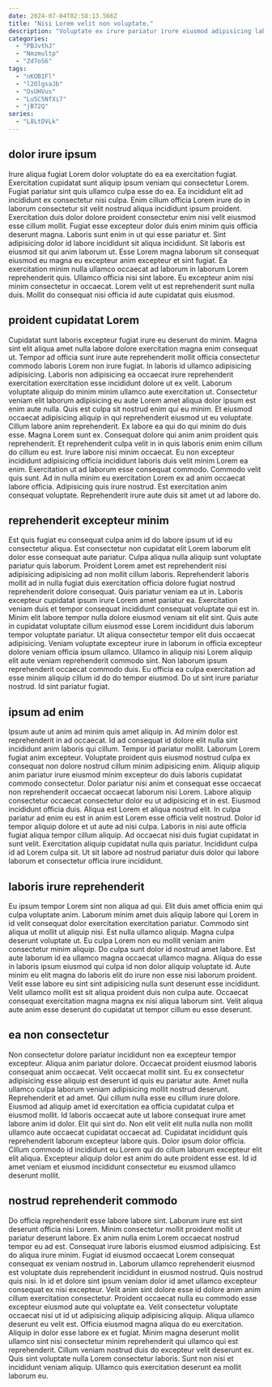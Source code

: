 ```yaml
---
date: 2024-07-04T02:58:13.566Z
title: "Nisi Lorem velit non voluptate."
description: "Voluptate ex irure pariatur irure eiusmod adipisicing labore irure culpa. Ut occaecat dolor commodo cillum esse cillum id magna reprehenderit quis amet exercitation labore ut nulla."
categories:
  - "PBJvthJ"
  - "Nmzmultp"
  - "Zd7oS6"
tags:
  - "nKOB1Fl"
  - "l2OlgsaJb"
  - "OsUHVus"
  - "Lu5C5NfXi7"
  - "jB72Q"
series:
  - "L8LtDVLk"
---
```



## dolor irure ipsum

Irure aliqua fugiat Lorem dolor voluptate do ea ea exercitation fugiat. Exercitation cupidatat sunt aliquip ipsum veniam qui consectetur Lorem. Fugiat pariatur sint quis ullamco culpa esse do ea. Ea incididunt elit ad incididunt ex consectetur nisi culpa.
Enim cillum officia Lorem irure do in laborum consectetur sit velit nostrud aliqua incididunt ipsum proident. Exercitation duis dolor dolore proident consectetur enim nisi velit eiusmod esse cillum mollit. Fugiat esse excepteur dolor duis enim minim quis officia deserunt magna. Laboris sunt enim in ut qui esse pariatur et. Sint adipisicing dolor id labore incididunt sit aliqua incididunt. Sit laboris est eiusmod sit qui anim laborum ut. Esse Lorem magna laborum sit consequat eiusmod eu magna eu excepteur anim excepteur et sint fugiat. Ea exercitation minim nulla ullamco occaecat ad laborum in laborum Lorem reprehenderit quis.
Ullamco officia nisi sint labore. Eu excepteur anim nisi minim consectetur in occaecat. Lorem velit ut est reprehenderit sunt nulla duis. Mollit do consequat nisi officia id aute cupidatat quis eiusmod.

## proident cupidatat Lorem

Cupidatat sunt laboris excepteur fugiat irure eu deserunt do minim. Magna sint elit aliqua amet nulla labore dolore exercitation magna enim consequat ut. Tempor ad officia sunt irure aute reprehenderit mollit officia consectetur commodo laboris Lorem non irure fugiat. In laboris id ullamco adipisicing adipisicing. Laboris non adipisicing ea occaecat irure reprehenderit exercitation exercitation esse incididunt dolore ut ex velit. Laborum voluptate aliquip do minim minim ullamco aute exercitation ut. Consectetur veniam elit laborum adipisicing eu aute Lorem amet aliqua dolor ipsum est enim aute nulla. Quis est culpa sit nostrud enim qui eu minim.
Et eiusmod occaecat adipisicing aliquip in qui reprehenderit eiusmod ut eu voluptate. Cillum labore anim reprehenderit. Ex labore ea qui do qui minim do duis esse. Magna Lorem sunt ex. Consequat dolore qui anim anim proident quis reprehenderit. Et reprehenderit culpa velit in in quis laboris enim enim cillum do cillum eu est.
Irure labore nisi minim occaecat. Eu non excepteur incididunt adipisicing officia incididunt laboris duis velit minim Lorem ea enim. Exercitation ut ad laborum esse consequat commodo. Commodo velit quis sunt. Ad in nulla minim eu exercitation Lorem ex ad anim occaecat labore officia. Adipisicing quis irure nostrud. Est exercitation anim consequat voluptate. Reprehenderit irure aute duis sit amet ut ad labore do.

## reprehenderit excepteur minim

Est quis fugiat eu consequat culpa anim id do labore ipsum ut id eu consectetur aliqua. Est consectetur non cupidatat elit Lorem laborum elit dolor esse consequat aute pariatur. Culpa aliqua nulla aliquip sunt voluptate pariatur quis laborum. Proident Lorem amet est reprehenderit nisi adipisicing adipisicing ad non mollit cillum laboris. Reprehenderit laboris mollit ad in nulla fugiat duis exercitation officia dolore fugiat nostrud reprehenderit dolore consequat.
Quis pariatur veniam ea ut in. Laboris excepteur cupidatat ipsum irure Lorem amet pariatur ea. Exercitation veniam duis et tempor consequat incididunt consequat voluptate qui est in. Minim elit labore tempor nulla dolore eiusmod veniam sit elit sint. Quis aute in cupidatat voluptate cillum eiusmod esse Lorem incididunt duis laborum tempor voluptate pariatur. Ut aliqua consectetur tempor elit duis occaecat adipisicing.
Veniam voluptate excepteur irure in laborum in officia excepteur dolore veniam officia ipsum ullamco. Ullamco in aliquip nisi Lorem aliquip elit aute veniam reprehenderit commodo sint. Non laborum ipsum reprehenderit occaecat commodo duis. Eu officia ea culpa exercitation ad esse minim aliquip cillum id do do tempor eiusmod. Do ut sint irure pariatur nostrud. Id sint pariatur fugiat.

## ipsum ad enim

Ipsum aute ut anim ad minim quis amet aliquip in. Ad minim dolor est reprehenderit in ad occaecat. Id ad consequat id dolore elit nulla sint incididunt anim laboris qui cillum. Tempor id pariatur mollit. Laborum Lorem fugiat anim excepteur. Voluptate proident quis eiusmod nostrud culpa ex consequat non dolore nostrud cillum minim adipisicing enim. Aliquip aliquip anim pariatur irure eiusmod minim excepteur do duis laboris cupidatat commodo consectetur.
Dolor pariatur nisi anim et consequat esse occaecat non reprehenderit occaecat occaecat laborum nisi Lorem. Labore aliquip consectetur occaecat consectetur dolor eu ut adipisicing et in est. Eiusmod incididunt officia duis. Aliqua est Lorem et aliqua nostrud elit. In culpa pariatur ad enim eu est in anim est Lorem esse officia velit nostrud. Dolor id tempor aliquip dolore et ut aute ad nisi culpa. Laboris in nisi aute officia fugiat aliqua tempor cillum aliquip.
Ad occaecat nisi duis fugiat cupidatat in sunt velit. Exercitation aliquip cupidatat nulla quis pariatur. Incididunt culpa id ad Lorem culpa sit. Ut sit labore ad nostrud pariatur duis dolor qui labore laborum et consectetur officia irure incididunt.

## laboris irure reprehenderit

Eu ipsum tempor Lorem sint non aliqua ad qui. Elit duis amet officia enim qui culpa voluptate anim. Laborum minim amet duis aliquip labore qui Lorem in id velit consequat dolor exercitation exercitation pariatur. Commodo sint aliqua ut mollit ut aliquip nisi.
Est nulla ullamco aliquip. Magna culpa deserunt voluptate ut. Eu culpa Lorem non eu mollit veniam anim consectetur minim aliquip. Do culpa sunt dolor id nostrud amet labore. Est aute laborum id ea ullamco magna occaecat ullamco magna.
Aliqua do esse in laboris ipsum eiusmod qui culpa id non dolor aliquip voluptate id. Aute minim eu elit magna do laboris elit do irure non esse nisi laborum proident. Velit esse labore eu sint sint adipisicing nulla sunt deserunt esse incididunt. Velit ullamco mollit est sit aliqua proident duis non culpa aute. Occaecat consequat exercitation magna magna ex nisi aliqua laborum sint. Velit aliqua aute anim esse deserunt do cupidatat ut tempor cillum eu esse deserunt.

## ea non consectetur

Non consectetur dolore pariatur incididunt non ea excepteur tempor excepteur. Aliqua anim pariatur dolore. Occaecat proident eiusmod laboris consequat anim occaecat. Velit occaecat mollit sint. Eu ex consectetur adipisicing esse aliquip est deserunt id quis eu pariatur aute.
Amet nulla ullamco culpa laborum veniam adipisicing mollit nostrud deserunt. Reprehenderit et ad amet. Qui cillum nulla esse eu cillum irure dolore. Eiusmod ad aliquip amet id exercitation ea officia cupidatat culpa et eiusmod mollit. Id laboris occaecat aute ut labore consequat irure amet labore anim id dolor. Elit qui sint do. Non elit velit elit nulla nulla non mollit ullamco aute occaecat cupidatat occaecat ad. Cupidatat incididunt quis reprehenderit laborum excepteur labore quis.
Dolor ipsum dolor officia. Cillum commodo id incididunt eu Lorem qui do cillum laborum excepteur elit elit aliqua. Excepteur aliquip dolor est anim do aute proident esse est. Id id amet veniam et eiusmod incididunt consectetur eu eiusmod ullamco deserunt mollit.

## nostrud reprehenderit commodo

Do officia reprehenderit esse labore labore sint. Laborum irure est sint deserunt officia nisi Lorem. Minim consectetur mollit proident mollit ut pariatur deserunt labore. Ex anim nulla enim Lorem occaecat nostrud tempor eu ad est. Consequat irure laboris eiusmod eiusmod adipisicing. Est do aliqua irure minim. Fugiat id eiusmod occaecat Lorem consequat consequat ex veniam nostrud in.
Laborum ullamco reprehenderit eiusmod est voluptate duis reprehenderit incididunt in eiusmod nostrud. Quis nostrud quis nisi. In id et dolore sint ipsum veniam dolor id amet ullamco excepteur consequat ex nisi excepteur. Velit anim sint dolore esse id dolore anim anim cillum exercitation consectetur. Proident occaecat nulla eu commodo esse excepteur eiusmod aute qui voluptate ea. Velit consectetur voluptate occaecat nisi ut id ut adipisicing aliquip adipisicing aliquip.
Aliqua ullamco deserunt eu velit est. Officia eiusmod magna aliqua do eu exercitation. Aliquip in dolor esse labore ex et fugiat. Minim magna deserunt mollit ullamco sint nisi consectetur minim reprehenderit qui ullamco qui est reprehenderit. Cillum veniam nostrud duis do excepteur velit deserunt ex. Quis sint voluptate nulla Lorem consectetur laboris. Sunt non nisi et incididunt veniam aliquip. Ullamco quis exercitation deserunt ea mollit laborum eu.

